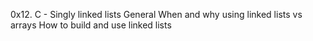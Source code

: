 0x12. C - Singly linked lists
General
When and why using linked lists vs arrays
How to build and use linked lists

